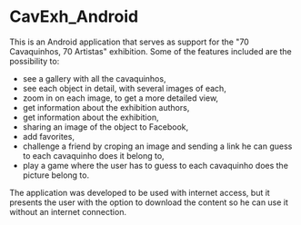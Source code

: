 # CavExh_Android

This is an Android application that serves as support for the "70 Cavaquinhos, 70 Artistas" exhibition. Some of the features included are the possibility to:

- see a gallery with all the cavaquinhos,
- see each object in detail, with several images of each,
- zoom in on each image, to get a more detailed view,
- get information about the exhibition authors,
- get information about the exhibition,
- sharing an image of the object to Facebook,
- add favorites,
- challenge a friend by croping an image and sending a link he can guess to each cavaquinho does it belong to,
- play a game where the user has to guess to each cavaquinho does the picture belong to.

The application was developed to be used with internet access, but it presents the user with the option to download the content so he can use it without an internet connection.
